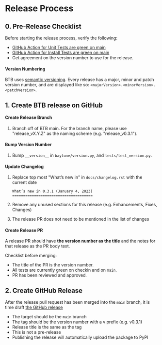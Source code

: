 # Release Process

## 0. Pre-Release Checklist

Before starting the release process, verify the following:

- [GitHub Action for Unit Tests are green on main](https://github.com/MLBazaar/BTB/actions/workflows/tests.yml?query=branch:main)
- [GitHub Action for Install Tests are green on main](https://github.com/MLBazaar/BTB/actions/workflows/install_test.yaml?query=branch:main)
- Get agreement on the version number to use for the release.

#### Version Numbering

BTB uses [semantic versioning](https://semver.org/). Every release has a major, minor and patch version number, and are displayed like so: `<majorVersion>.<minorVersion>.<patchVersion>`.

## 1. Create BTB release on GitHub

#### Create Release Branch

1. Branch off of BTB main. For the branch name, please use "release_vX.Y.Z" as the naming scheme (e.g. "release_v0.3.1").

#### Bump Version Number

1. Bump `__version__` in `baytune/version.py`, and `tests/test_version.py`.

#### Update Changelog

1. Replace top most "What’s new in" in `docs/changelog.rst` with the current date

    ```
    What’s new in 0.3.1 (January 4, 2023)
    =====================================
    ```

2. Remove any unused sections for this release (e.g. Enhancements, Fixes, Changes)
3. The release PR does not need to be mentioned in the list of changes

#### Create Release PR

A release PR should have **the version number as the title** and the notes for that release as the PR body text.

Checklist before merging:

- The title of the PR is the version number.
- All tests are currently green on checkin and on `main`.
- PR has been reviewed and approved.

## 2. Create GitHub Release

After the release pull request has been merged into the `main` branch, it is time draft [the GitHub release](https://github.com/HDI-Project/BTB/releases/new)

- The target should be the `main` branch
- The tag should be the version number with a v prefix (e.g. v0.3.1)
- Release title is the same as the tag
- This is not a pre-release
- Publishing the release will automatically upload the package to PyPI